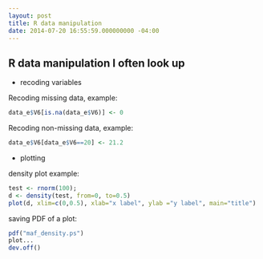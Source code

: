 ```yaml
---
layout: post
title: R data manipulation
date: 2014-07-20 16:55:59.000000000 -04:00
---
```

## R data manipulation I often look up

- recoding variables

Recoding missing data, example:

```R
data_e$V6[is.na(data_e$V6)] <- 0
```


Recoding non-missing data, example:

```R
data_e$V6[data_e$V6==20] <- 21.2
```

- plotting

density plot example:

```R
test <- rnorm(100);
d <- density(test, from=0, to=0.5)
plot(d, xlim=c(0,0.5), xlab="x label", ylab ="y label", main="title")
```

saving PDF of a plot:

```R
pdf("maf_density.ps")
plot...
dev.off()
```
